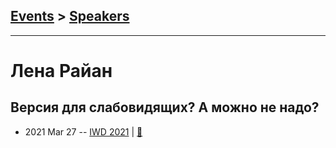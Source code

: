## [Events](../README.md) > [Speakers](../speakers.md)
---

# Лена Райан

## Версия для слабовидящих? А можно не надо?
- 2021 Mar 27 -- [IWD 2021](https://youtu.be/F8RZTWeaDnY)  | [:notebook:](https://lenaryan.github.io/u-dont-need-blind-version/)  
